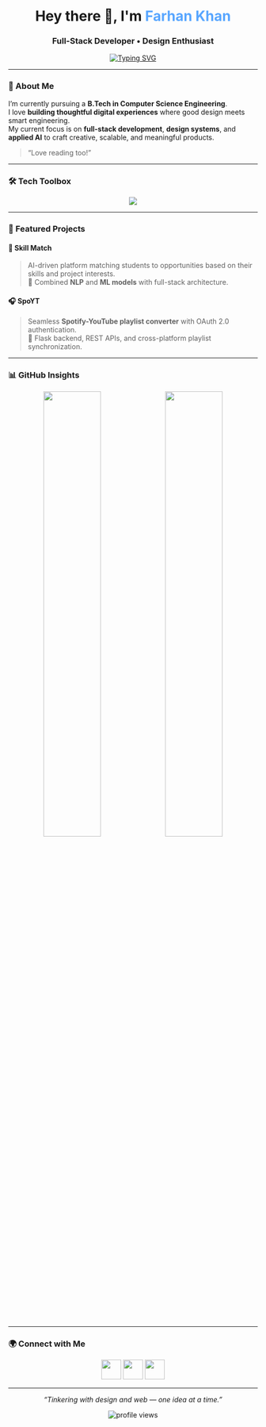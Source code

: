 <h1 align="center">Hey there 👋, I'm <span style="color:#58a6ff;">Farhan Khan</span></h1>
<h3 align="center">Full-Stack Developer • Design Enthusiast</h3>

<p align="center">
  <a href="https://github.com/fluffysce">
    <img src="https://readme-typing-svg.herokuapp.com?font=Fira+Code&weight=500&size=22&pause=1000&center=true&vCenter=true&width=435&lines=Tinkering+with+design+and+web" alt="Typing SVG" />
  </a>
</p>

---

### 🧠 About Me
I’m currently pursuing a **B.Tech in Computer Science Engineering**.  
I love **building thoughtful digital experiences** where good design meets smart engineering.  
My current focus is on **full-stack development**, **design systems**, and **applied AI** to craft creative, scalable, and meaningful products.

> “Love reading too!”

---

### 🛠️ Tech Toolbox

<p align="center">
  <img src="https://skillicons.dev/icons?i=react,nextjs,typescript,tailwind,nodejs,express,python,fastapi,firebase,aws,git,figma&perline=6" />
</p>

---

### 🌟 Featured Projects

#### 🎯 Skill Match
> AI-driven platform matching students to opportunities based on their skills and project interests.  
> 🧩 Combined **NLP** and **ML models** with full-stack architecture.

#### 🎧 SpoYT
> Seamless **Spotify-YouTube playlist converter** with OAuth 2.0 authentication.  
> 🔁 Flask backend, REST APIs, and cross-platform playlist synchronization.

---

### 📊 GitHub Insights

<p align="center">
  <img width="48%" src="https://github-readme-stats.vercel.app/api?username=fluffysce&show_icons=true&theme=tokyonight&hide_border=true" />
  <img width="48%" src="https://github-readme-streak-stats.herokuapp.com/?user=fluffysce&theme=tokyonight&hide_border=true" />
</p>

---

### 🌍 Connect with Me

<p align="center">
  <a href="https://linkedin.com/in/farhan-khan-668439300" target="_blank"><img src="https://skillicons.dev/icons?i=linkedin" width="40"/></a>
  <a href="https://twitter.com/kooky_v0" target="_blank"><img src="https://skillicons.dev/icons?i=twitter" width="40"/></a>
  <a href="mailto:khanfarhan1510@gmail.com" target="_blank"><img src="https://skillicons.dev/icons?i=gmail" width="40"/></a>
</p>

---

<p align="center">
  <i>“Tinkering with design and web — one idea at a time.”</i>  
</p>

<p align="center">
  <img src="https://komarev.com/ghpvc/?username=fluffysce&label=Profile%20Views&color=blueviolet&style=flat-square" alt="profile views" />
</p>
